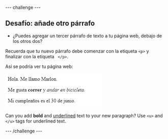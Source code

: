 \--- challenge \---

## Desafío: añade otro párrafo

- ¿Puedes agregar un tercer párrafo de texto a tu página web, debajo de los otros dos?

Recuerda que tu nuevo párrafo debe comenzar con la etiqueta `<p>` y finalizar con la etiqueta ` </p>`.

Así se podría ver tu página web:

![captura de pantalla](images/birthday-paragraph.png)

Can you add **bold** and <u>underlined</u> text to your new paragraph? Use `<u>` and `</u>` tags for underlined text.

\--- /challenge \---